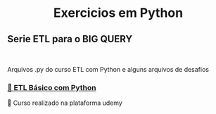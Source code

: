 <h1 align="center">Exercicios em Python</h1>
<h2>Serie ETL para o BIG QUERY</h2>
<br>
<p>Arquivos .py do curso ETL com Python e alguns arquivos de desafios</p>

<h3> <a href="https://www.udemy.com/course/etl-basico-com-python/">🔗 ETL Básico com Python</a> </h3>

<p>🚀 Curso realizado na plataforma udemy</p>
